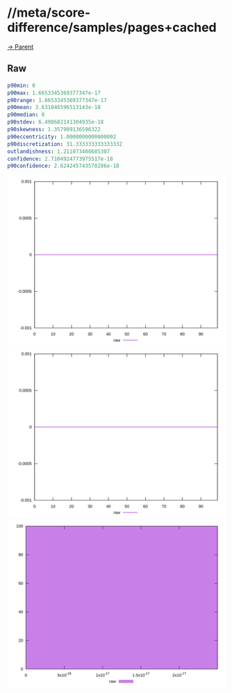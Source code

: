 
# //meta/score-difference/samples/pages+cached

[→ Parent](../..)


## Raw


```yaml
p90min: 0
p90max: 1.6653345369377347e-17
p90range: 1.6653345369377347e-17
p90mean: 3.631846596513143e-18
p90median: 0
p90stdev: 6.490682141304935e-18
p90skewness: 1.357989136596322
p90eccentricity: 1.0000000000000002
p90discretization: 31.333333333333332
outlandishness: 1.211073408685307
confidence: 2.7104924773975517e-18
p90confidence: 2.624245743578286e-18

```

![PLOT: raw-values](./raw/values.svg)![PLOT: raw-sorted](./raw/sorted.svg)![PLOT: raw-histogram](./raw/histogram.svg)